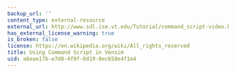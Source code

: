 ```yaml
---
backup_url: ''
content_type: external-resource
external_url: http://www.sdl.ise.vt.edu/Tutorial/command_script-video.html
has_external_license_warning: true
is_broken: false
license: https://en.wikipedia.org/wiki/All_rights_reserved
title: Using Command Script in Vensim
uid: a6eae17b-e7d8-4f9f-8d19-8ec658e4f1e4
---
```

